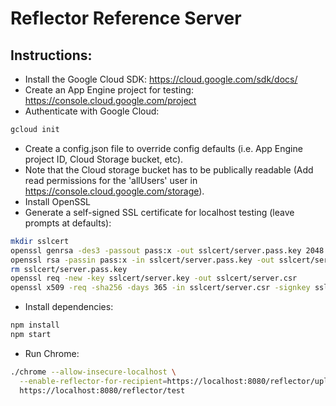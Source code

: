 <!-- Copyright 2016 The Chromium Authors. All rights reserved.
     Use of this source code is governed by a BSD-style license that can be
     found in the LICENSE file.
-->

Reflector Reference Server
==========================

## Instructions:

* Install the Google Cloud SDK: https://cloud.google.com/sdk/docs/
* Create an App Engine project for testing: https://console.cloud.google.com/project
* Authenticate with Google Cloud:
```sh
gcloud init
```
* Create a config.json file to override config defaults (i.e. App Engine project ID, Cloud Storage bucket, etc).
* Note that the Cloud storage bucket has to be publically readable (Add read permissions for the 'allUsers' user in https://console.cloud.google.com/storage).
* Install OpenSSL
* Generate a self-signed SSL certificate for localhost testing (leave prompts at defaults):
```sh
mkdir sslcert
openssl genrsa -des3 -passout pass:x -out sslcert/server.pass.key 2048
openssl rsa -passin pass:x -in sslcert/server.pass.key -out sslcert/server.key
rm sslcert/server.pass.key
openssl req -new -key sslcert/server.key -out sslcert/server.csr
openssl x509 -req -sha256 -days 365 -in sslcert/server.csr -signkey sslcert/server.key -out sslcert/server.crt

```

* Install dependencies:
```sh
npm install
npm start
```

* Run Chrome:
```sh
./chrome --allow-insecure-localhost \
  --enable-reflector-for-recipient=https://localhost:8080/reflector/upload \
  https://localhost:8080/reflector/test
```
